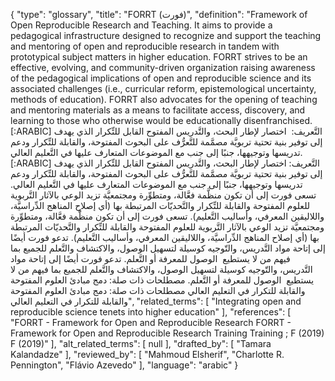 {
    "type": "glossary",
    "title": "FORRT (فورت)",
    "definition": "Framework of Open Reproducible Research and Teaching. It aims to provide a pedagogical infrastructure designed to recognize and support the teaching and mentoring of open and reproducible research in tandem with prototypical subject matters in higher education. FORRT strives to be an effective, evolving, and community-driven organization raising awareness of the pedagogical implications of open and reproducible science and its associated challenges (i.e., curricular reform, epistemological uncertainty, methods of education). FORRT also advocates for the opening of teaching and mentoring materials as a means to facilitate access, discovery, and learning to those who otherwise would be educationally disenfranchised. [:ARABIC] التَّعريف:  اختصار لإطار البحث، والتَّدريس المفتوح القابل للتِّكرار الذي يهدف إلى توفير بنية تحتية تربويَّة مصمَّمة للتَّعرُّف على البحوث المفتوحة، والقابلة للتِّكرار ودعم تدريسها وتوجيهها، جنبًا إلى جنب مع الموضوعات المتعارف عليها في التَّعليم العالي. [:ARABIC] التَّعريف: اختصار لإطار البحث، والتَّدريس المفتوح القابل للتِّكرار الذي يهدف إلى توفير بنية تحتية تربويَّة مصمَّمة للتَّعرُّف على البحوث المفتوحة، والقابلة للتِّكرار ودعم تدريسها وتوجيهها، جنبًا إلى جنب مع الموضوعات المتعارف عليها في التَّعليم العالي. تسعى فورت إلى أن تكون منظَّمة فعَّالة، ومتطوِّرة ومجتمعيَّة تزيد الوعي بالآثار التَّربوية للعلوم المفتوحة والقابلة للتِّكرار والتَّحديّات المرتبطة بها (أي إصلاح المناهج الدِّراسيَّة، واللاليقين المعرفي، وأساليب التَّعليم). تسعى فورت إلى أن تكون منظَّمة فعَّالة، ومتطوِّرة ومجتمعيَّة تزيد الوعي بالآثار التَّربوية للعلوم المفتوحة والقابلة للتِّكرار والتَّحديّات المرتبطة بها (أي إصلاح المناهج الدِّراسيَّة، واللاليقين المعرفي، وأساليب التَّعليم). تدعو فورت أيضًا إلى إتاحة مواد التَّدريس، والتّوجيه كوسيلة لتسهيل الوصول، والاكتشاف والتَّعلم للجميع بما فيهم من لا يستطيع  الوصول للمعرفة أو التَّعلم. تدعو فورت أيضًا إلى إتاحة مواد التَّدريس، والتّوجيه كوسيلة لتسهيل الوصول، والاكتشاف والتَّعلم للجميع بما فيهم من لا يستطيع  الوصول للمعرفة أو التَّعلم. مصطلحات ذات صلة: دمج مبادئ العلوم المفتوحة والقابلة للتكرار في التعليم العالي مصطلحات ذات صلة:  دمج مبادئ العلوم المفتوحة والقابلة للتكرار في التعليم العالي",
    "related_terms": [
        "Integrating open and reproducible science tenets into higher education"
    ],
    "references": [
        "FORRT - Framework for Open and Reproducible Research FORRT - Framework for Open and Reproducible Research Training Training ; F (2019) F (2019)"
    ],
    "alt_related_terms": [
        null
    ],
    "drafted_by": [
        "Tamara Kalandadze"
    ],
    "reviewed_by": [
        "Mahmoud Elsherif",
        "Charlotte R. Pennington",
        "Flávio Azevedo"
    ],
    "language": "arabic"
}